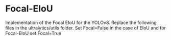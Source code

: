 # Focal-EIoU
Implementation of the Focal EIoU for the YOLOv8. Replace the following files in the ultralytics/utils folder. Set Focal=False in the case of EIoU and for Focal-EIoU set Focal=True
